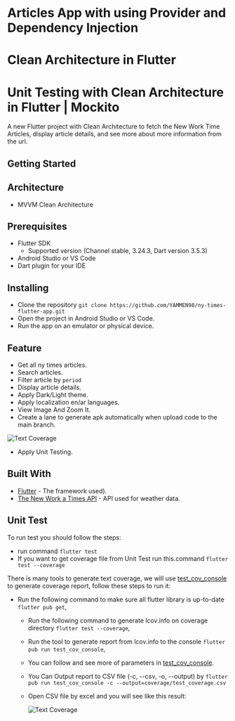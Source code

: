# Articles App with using Provider and Dependency Injection

# Clean Architecture in Flutter

# Unit Testing with Clean Architecture in Flutter | Mockito

A new Flutter project with Clean Architecture to fetch the New Work Time
Articles, display article details, and see more about more information from the url.

## Getting Started

## Architecture

- MVVM Clean Architecture

## Prerequisites

- Flutter SDK
    - Supported version (Channel stable, 3.24.3, Dart version 3.5.3)
- Android Studio or VS Code
- Dart plugin for your IDE

## Installing

- Clone the repository ```git clone https://github.com/YAMMEN98/ny-times-flutter-app.git```
- Open the project in Android Studio or VS Code.
- Run the app on an emulator or physical device.

## Feature

- Get all ny times articles.
- Search articles.
- Filter article by ```period```
- Display article details.
- Apply Dark/Light theme.
- Apply localization en/ar languages.
- View Image And Zoom It.
- Create a lane to generate apk automatically when upload code to the main branch.

![Text Coverage](https://github.com/YAMMEN98/ny-times-flutter-app/blob/main/actions.png)

- Apply Unit Testing.

## Built With

- [Flutter](https://docs.flutter.dev/release/archive) - The framework used).
- [The New Work a Times API](https://developer.nytimes.com/) - API used for weather data.

## Unit Test

To run test you should follow the steps:

- run command ```flutter test```
- If you want to get coverage file from Unit Test run this.command ```flutter test --coverage```

There is many tools to generate text coverage,
we will use [test_cov_console](https://pub.dev/packages/test_cov_console) to generate coverage
report, follow these steps to run it:

- Run the following command to make sure all flutter library is up-to-date ```flutter pub get```,
    - Run the following command to generate lcov.info on coverage
      directory ```flutter test --coverage```,
    - Run the tool to generate report from lcov.info to the
      console ```flutter pub run test_cov_console```,
    - You can follow and see more of parameters
      in [test_cov_console](https://pub.dev/packages/test_cov_console).
    - You Can Output report to CSV file (-c, --csv, -o, --output)
      by ```flutter pub run test_cov_console -c --output=coverage/test_coverage.csv```
    - Open CSV file by excel and you will see like this result:

      ![Text Coverage](https://github.com/YAMMEN98/ny-times-flutter-app/blob/main/test_coverage.png)

